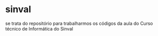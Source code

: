 # sinval
se trata do repositório para trabalharmos os códigos da aula do Curso técnico de Informática do Sinval
